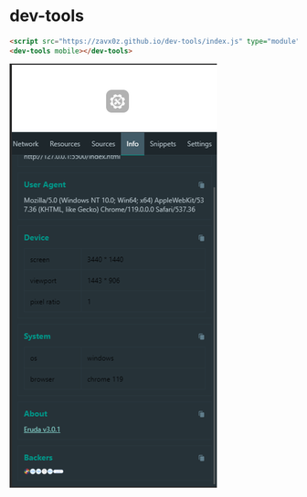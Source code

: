 # dev-tools

```html
<script src="https://zavx0z.github.io/dev-tools/index.js" type="module" async></script>
<dev-tools mobile></dev-tools>
```

![phone](doc/phone.png)
